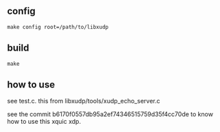 ## config
```
make config root=/path/to/libxudp
```

## build
```
make
```

## how to use

see test.c. this from libxudp/tools/xudp_echo_server.c

see the commit b6170f0557db95a2ef74346515759d35f4cc70de to know how to
use this xquic xdp.

